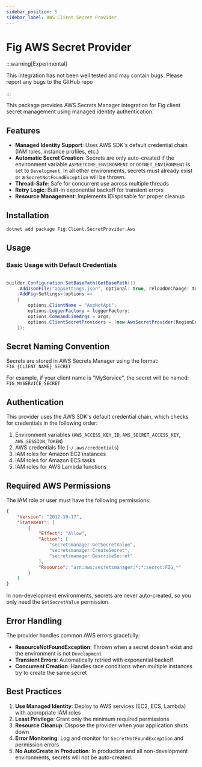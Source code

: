 ```yaml
---
sidebar_position: 5
sidebar_label: AWS Client Secret Provider
---
```


# Fig AWS Secret Provider

:::warning[Experimental]

This integration has not been well tested and may contain bugs. Please report any bugs to the GitHub repo

:::

This package provides AWS Secrets Manager integration for Fig client secret management using managed identity authentication.

## Features

- **Managed Identity Support**: Uses AWS SDK's default credential chain (IAM roles, instance profiles, etc.)
- **Automatic Secret Creation**: Secrets are only auto-created if the environment variable `ASPNETCORE_ENVIRONMENT` or `DOTNET_ENVIRONMENT` is set to `Development`. In all other environments, secrets must already exist or a `SecretNotFoundException` will be thrown.
- **Thread-Safe**: Safe for concurrent use across multiple threads
- **Retry Logic**: Built-in exponential backoff for transient errors
- **Resource Management**: Implements IDisposable for proper cleanup

## Installation

```bash
dotnet add package Fig.Client.SecretProvider.Aws
```

## Usage

### Basic Usage with Default Credentials

```csharp

builder.Configuration.SetBasePath(GetBasePath())
    .AddJsonFile("appsettings.json", optional: true, reloadOnChange: true)
    .AddFig<Settings>(options =>
    {
        options.ClientName = "AspNetApi";
        options.LoggerFactory = loggerFactory;
        options.CommandLineArgs = args;
        options.ClientSecretProviders = [new AwsSecretProvider(RegionEndpoint.USEast1)]
    });
```

## Secret Naming Convention

Secrets are stored in AWS Secrets Manager using the format: `FIG_{CLIENT_NAME}_SECRET`

For example, if your client name is "MyService", the secret will be named: `FIG_MYSERVICE_SECRET`

## Authentication

This provider uses the AWS SDK's default credential chain, which checks for credentials in the following order:

1. Environment variables (`AWS_ACCESS_KEY_ID`, `AWS_SECRET_ACCESS_KEY`, `AWS_SESSION_TOKEN`)
2. AWS credentials file (`~/.aws/credentials`)
3. IAM roles for Amazon EC2 instances
4. IAM roles for Amazon ECS tasks
5. IAM roles for AWS Lambda functions

## Required AWS Permissions

The IAM role or user must have the following permissions:

```json
{
    "Version": "2012-10-17",
    "Statement": [
        {
            "Effect": "Allow",
            "Action": [
                "secretsmanager:GetSecretValue",
                "secretsmanager:CreateSecret",
                "secretsmanager:DescribeSecret"
            ],
            "Resource": "arn:aws:secretsmanager:*:*:secret:FIG_*"
        }
    ]
}
```

In non-development environments, secrets are never auto-created, so you only need the `GetSecretValue` permission.

## Error Handling

The provider handles common AWS errors gracefully:

- **ResourceNotFoundException**: Thrown when a secret doesn't exist and the environment is not `Development`
- **Transient Errors**: Automatically retried with exponential backoff
- **Concurrent Creation**: Handles race conditions when multiple instances try to create the same secret

## Best Practices

1. **Use Managed Identity**: Deploy to AWS services (EC2, ECS, Lambda) with appropriate IAM roles
2. **Least Privilege**: Grant only the minimum required permissions
3. **Resource Cleanup**: Dispose the provider when your application shuts down
4. **Error Monitoring**: Log and monitor for `SecretNotFoundException` and permission errors
5. **No AutoCreate in Production**: In production and all non-development environments, secrets will not be auto-created.
